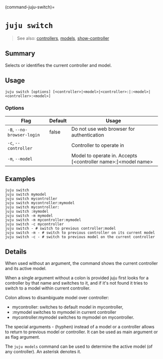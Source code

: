 (command-juju-switch)=
# `juju switch`
> See also: [controllers](#controllers), [models](#models), [show-controller](#show-controller)

## Summary
Selects or identifies the current controller and model.

## Usage
```juju switch [options] [<controller>|<model>|<controller>:|:<model>|<controller>:<model>]```

### Options
| Flag | Default | Usage |
| --- | --- | --- |
| `-B`, `--no-browser-login` | false | Do not use web browser for authentication |
| `-c`, `--controller` |  | Controller to operate in |
| `-m`, `--model` |  | Model to operate in. Accepts [&lt;controller name&gt;:]&lt;model name&gt; |

## Examples

    juju switch
    juju switch mymodel
    juju switch mycontroller
    juju switch mycontroller:mymodel
    juju switch mycontroller:
    juju switch :mymodel
    juju switch -m mymodel
	juju switch -m mycontroller:mymodel
	juju switch -c mycontroller
    juju switch - # switch to previous controller:model
    juju switch -m - # switch to previous controller on its current model
    juju switch -c - # switch to previous model on the current controller


## Details
When used without an argument, the command shows the current controller
and its active model.

When a single argument without a colon is provided juju first looks for a
controller by that name and switches to it, and if it's not found it tries
to switch to a model within current controller. 

Colon allows to disambiguate model over controller:
- mycontroller: switches to default model in mycontroller, 
- :mymodel switches to mymodel in current controller 
- mycontroller:mymodel switches to mymodel on mycontroller.

The special arguments - (hyphen) instead of a model or a controller allows to return 
to previous model or controller. It can be used as main argument or as flag argument.

The `juju models` command can be used to determine the active model
(of any controller). An asterisk denotes it.